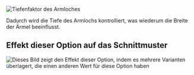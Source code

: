 ![Tiefenfaktor des Armloches](./armholedepthfactor.svg)

Dadurch wird die Tiefe des Armlochs kontrolliert, was wiederum die Breite der Ärmel beeinflusst.

## Effekt dieser Option auf das Schnittmuster

![Dieses Bild zeigt den Effekt dieser Option, indem es mehrere Varianten überlagert, die einen anderen Wert für diese Option haben](carlton_armholedepthfactor_sample.svg "Effekt dieser Option auf das Schnittmuster")
